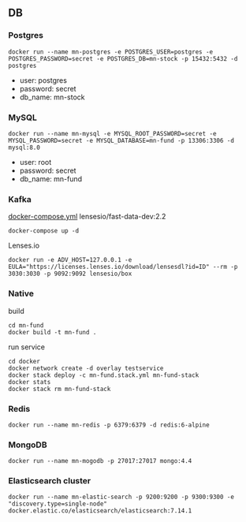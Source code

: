 ## DB

### Postgres
```shell
docker run --name mn-postgres -e POSTGRES_USER=postgres -e POSTGRES_PASSWORD=secret -e POSTGRES_DB=mn-stock -p 15432:5432 -d postgres
```

* user: postgres
* password: secret
* db_name: mn-stock

### MySQL

```shell
docker run --name mn-mysql -e MYSQL_ROOT_PASSWORD=secret -e MYSQL_PASSWORD=secret -e MYSQL_DATABASE=mn-fund -p 13306:3306 -d mysql:8.0
```

* user: root
* password: secret
* db_name: mn-fund

### Kafka

[docker-compose.yml](https://github.com/lensesio/fast-data-dev)
lensesio/fast-data-dev:2.2
```shell
docker-compose up -d
```

Lenses.io
```shell
docker run -e ADV_HOST=127.0.0.1 -e EULA="https://licenses.lenses.io/download/lensesdl?id=ID" --rm -p 3030:3030 -p 9092:9092 lensesio/box
```

### Native

build

```shell
cd mn-fund
docker build -t mn-fund .
```

run service

```shell
cd docker
docker network create -d overlay testservice
docker stack deploy -c mn-fund.stack.yml mn-fund-stack
docker stats
docker stack rm mn-fund-stack
```

### Redis

```shell
docker run --name mn-redis -p 6379:6379 -d redis:6-alpine
```

### MongoDB

```shell
docker run --name mn-mogodb -p 27017:27017 mongo:4.4
```

### Elasticsearch cluster

```shell
docker run --name mn-elastic-search -p 9200:9200 -p 9300:9300 -e "discovery.type=single-node" docker.elastic.co/elasticsearch/elasticsearch:7.14.1
```
